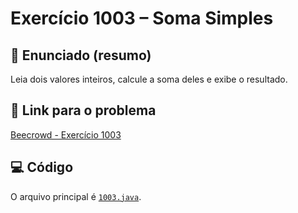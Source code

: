 # Exercício 1003 – Soma Simples

## 📝 Enunciado (resumo)
Leia dois valores inteiros, calcule a soma deles e exibe o resultado.

## 🔗 Link para o problema
[Beecrowd - Exercício 1003](https://www.beecrowd.com.br/judge/pt/problems/view/1003)

## 💻 Código
O arquivo principal é [`1003.java`](1003.java).
